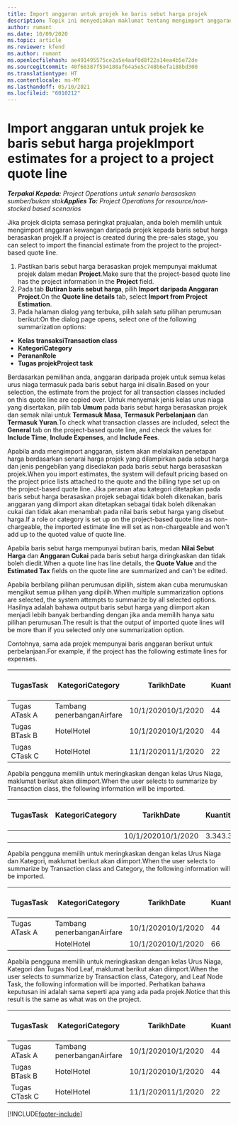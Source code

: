 ```yaml
---
title: Import anggaran untuk projek ke baris sebut harga projek
description: Topik ini menyediakan maklumat tentang mengimport anggaran daripada projek ke baris sebut harga projek.
author: rumant
ms.date: 10/09/2020
ms.topic: article
ms.reviewer: kfend
ms.author: rumant
ms.openlocfilehash: ae491495575ce2a5e4aaf0d8f22a14ea4b5e72de
ms.sourcegitcommit: 40f68387f594180af64a5e5c748b6efa188bd300
ms.translationtype: HT
ms.contentlocale: ms-MY
ms.lasthandoff: 05/10/2021
ms.locfileid: "6010212"
---
```

# <a name="import-estimates-for-a-project-to-a-project-quote-line"></a><span data-ttu-id="39378-103">Import anggaran untuk projek ke baris sebut harga projek</span><span class="sxs-lookup"><span data-stu-id="39378-103">Import estimates for a project to a project quote line</span></span>

<span data-ttu-id="39378-104">_**Terpakai Kepada:** Project Operations untuk senario berasaskan sumber/bukan stok_</span><span class="sxs-lookup"><span data-stu-id="39378-104">_**Applies To:** Project Operations for resource/non-stocked based scenarios_</span></span>


<span data-ttu-id="39378-105">Jika projek dicipta semasa peringkat prajualan, anda boleh memilih untuk mengimport anggaran kewangan daripada projek kepada baris sebut harga berasaskan projek.</span><span class="sxs-lookup"><span data-stu-id="39378-105">If a project is created during the pre-sales stage, you can select to import the financial estimate from the project to the project-based quote line.</span></span>

1. <span data-ttu-id="39378-106">Pastikan baris sebut harga berasaskan projek mempunyai maklumat projek dalam medan **Project**.</span><span class="sxs-lookup"><span data-stu-id="39378-106">Make sure that the project-based quote line has the project information in the **Project** field.</span></span>
2. <span data-ttu-id="39378-107">Pada tab **Butiran baris sebut harga**, pilih **Import daripada Anggaran Project**.</span><span class="sxs-lookup"><span data-stu-id="39378-107">On the **Quote line details** tab, select **Import from Project Estimation**.</span></span>
3. <span data-ttu-id="39378-108">Pada halaman dialog yang terbuka, pilih salah satu pilihan perumusan berikut:</span><span class="sxs-lookup"><span data-stu-id="39378-108">On the dialog page opens, select one of the following summarization options:</span></span>

  - <span data-ttu-id="39378-109">**Kelas transaksi**</span><span class="sxs-lookup"><span data-stu-id="39378-109">**Transaction class**</span></span>
  - <span data-ttu-id="39378-110">**Kategori**</span><span class="sxs-lookup"><span data-stu-id="39378-110">**Category**</span></span>
  - <span data-ttu-id="39378-111">**Peranan**</span><span class="sxs-lookup"><span data-stu-id="39378-111">**Role**</span></span> 
  - <span data-ttu-id="39378-112">**Tugas projek**</span><span class="sxs-lookup"><span data-stu-id="39378-112">**Project task**</span></span>

<span data-ttu-id="39378-113">Berdasarkan pemilihan anda, anggaran daripada projek untuk semua kelas urus niaga termasuk pada baris sebut harga ini disalin.</span><span class="sxs-lookup"><span data-stu-id="39378-113">Based on your selection, the estimate from the project for all transaction classes included on this quote line are copied over.</span></span> <span data-ttu-id="39378-114">Untuk menyemak jenis kelas urus niaga yang disertakan, pilih tab **Umum** pada baris sebut harga berasaskan projek dan semak nilai untuk **Termasuk Masa**, **Termasuk Perbelanjaan** dan **Termasuk Yuran**.</span><span class="sxs-lookup"><span data-stu-id="39378-114">To check what transaction classes are included, select the **General** tab on the project-based quote line, and check the values for **Include Time**, **Include Expenses**, and **Include Fees**.</span></span>

<span data-ttu-id="39378-115">Apabila anda mengimport anggaran, sistem akan melalaikan penetapan harga berdasarkan senarai harga projek yang dilampirkan pada sebut harga dan jenis pengebilan yang disediakan pada baris sebut harga berasaskan projek.</span><span class="sxs-lookup"><span data-stu-id="39378-115">When you import estimates, the system will default pricing based on the project price lists attached to the quote and the billing type set up on the project-based quote line.</span></span> <span data-ttu-id="39378-116">Jika peranan atau kategori ditetapkan pada baris sebut harga berasaskan projek sebagai tidak boleh dikenakan, baris anggaran yang diimport akan ditetapkan sebagai tidak boleh dikenakan cukai dan tidak akan menambah pada nilai baris sebut harga yang disebut harga.</span><span class="sxs-lookup"><span data-stu-id="39378-116">If a role or category is set up on the project-based quote line as non-chargeable, the imported estimate line will set as non-chargeable and won't add up to the quoted value of quote line.</span></span>

<span data-ttu-id="39378-117">Apabila baris sebut harga mempunyai butiran baris, medan **Nilai Sebut Harga** dan **Anggaran Cukai** pada baris sebut harga diringkaskan dan tidak boleh diedit.</span><span class="sxs-lookup"><span data-stu-id="39378-117">When a quote line has line details, the **Quote Value** and the **Estimated Tax** fields on the quote line are summarized and can't be edited.</span></span>

<span data-ttu-id="39378-118">Apabila berbilang pilihan perumusan dipilih, sistem akan cuba merumuskan mengikut semua pilihan yang dipilih.</span><span class="sxs-lookup"><span data-stu-id="39378-118">When multiple summarization options are selected, the system attempts to summarize by all selected options.</span></span> <span data-ttu-id="39378-119">Hasilnya adalah bahawa output baris sebut harga yang diimport akan menjadi lebih banyak berbanding dengan jika anda memilih hanya satu pilihan perumusan.</span><span class="sxs-lookup"><span data-stu-id="39378-119">The result is that the output of imported quote lines will be more than if you selected only one summarization option.</span></span>

<span data-ttu-id="39378-120">Contohnya, sama ada projek mempunyai baris anggaran berikut untuk perbelanjaan.</span><span class="sxs-lookup"><span data-stu-id="39378-120">For example, if the project has the following estimate lines for expenses.</span></span>

| <span data-ttu-id="39378-121">Tugas</span><span class="sxs-lookup"><span data-stu-id="39378-121">Task</span></span> | <span data-ttu-id="39378-122">Kategori</span><span class="sxs-lookup"><span data-stu-id="39378-122">Category</span></span> | <span data-ttu-id="39378-123">Tarikh</span><span class="sxs-lookup"><span data-stu-id="39378-123">Date</span></span> | <span data-ttu-id="39378-124">Kuantiti</span><span class="sxs-lookup"><span data-stu-id="39378-124">Quantity</span></span> | <span data-ttu-id="39378-125">Harga unit</span><span class="sxs-lookup"><span data-stu-id="39378-125">Unit price</span></span> | <span data-ttu-id="39378-126">Amaun</span><span class="sxs-lookup"><span data-stu-id="39378-126">Amount</span></span> |
| --- | --- | --- | --- | --- | --- |
| <span data-ttu-id="39378-127">Tugas A</span><span class="sxs-lookup"><span data-stu-id="39378-127">Task A</span></span> | <span data-ttu-id="39378-128">Tambang penerbangan</span><span class="sxs-lookup"><span data-stu-id="39378-128">Airfare</span></span> | <span data-ttu-id="39378-129">10/1/2020</span><span class="sxs-lookup"><span data-stu-id="39378-129">10/1/2020</span></span> | <span data-ttu-id="39378-130">4</span><span class="sxs-lookup"><span data-stu-id="39378-130">4</span></span> | <span data-ttu-id="39378-131">400</span><span class="sxs-lookup"><span data-stu-id="39378-131">400</span></span> | <span data-ttu-id="39378-132">1600</span><span class="sxs-lookup"><span data-stu-id="39378-132">1600</span></span> |
| <span data-ttu-id="39378-133">Tugas B</span><span class="sxs-lookup"><span data-stu-id="39378-133">Task B</span></span> | <span data-ttu-id="39378-134">Hotel</span><span class="sxs-lookup"><span data-stu-id="39378-134">Hotel</span></span> | <span data-ttu-id="39378-135">10/1/2020</span><span class="sxs-lookup"><span data-stu-id="39378-135">10/1/2020</span></span> | <span data-ttu-id="39378-136">4</span><span class="sxs-lookup"><span data-stu-id="39378-136">4</span></span> | <span data-ttu-id="39378-137">200</span><span class="sxs-lookup"><span data-stu-id="39378-137">200</span></span> | <span data-ttu-id="39378-138">800</span><span class="sxs-lookup"><span data-stu-id="39378-138">800</span></span> |
| <span data-ttu-id="39378-139">Tugas C</span><span class="sxs-lookup"><span data-stu-id="39378-139">Task C</span></span> | <span data-ttu-id="39378-140">Hotel</span><span class="sxs-lookup"><span data-stu-id="39378-140">Hotel</span></span> | <span data-ttu-id="39378-141">11/1/2020</span><span class="sxs-lookup"><span data-stu-id="39378-141">11/1/2020</span></span> | <span data-ttu-id="39378-142">2</span><span class="sxs-lookup"><span data-stu-id="39378-142">2</span></span> | <span data-ttu-id="39378-143">200</span><span class="sxs-lookup"><span data-stu-id="39378-143">200</span></span> | <span data-ttu-id="39378-144">400</span><span class="sxs-lookup"><span data-stu-id="39378-144">400</span></span> |

<span data-ttu-id="39378-145">Apabila pengguna memilih untuk meringkaskan dengan kelas Urus Niaga, maklumat berikut akan diimport.</span><span class="sxs-lookup"><span data-stu-id="39378-145">When the user selects to summarize by Transaction class, the following information will be imported.</span></span>

| <span data-ttu-id="39378-146">Tugas</span><span class="sxs-lookup"><span data-stu-id="39378-146">Task</span></span> | <span data-ttu-id="39378-147">Kategori</span><span class="sxs-lookup"><span data-stu-id="39378-147">Category</span></span> | <span data-ttu-id="39378-148">Tarikh</span><span class="sxs-lookup"><span data-stu-id="39378-148">Date</span></span> | <span data-ttu-id="39378-149">Kuantiti</span><span class="sxs-lookup"><span data-stu-id="39378-149">Quantity</span></span> | <span data-ttu-id="39378-150">Harga unit</span><span class="sxs-lookup"><span data-stu-id="39378-150">Unit price</span></span> | <span data-ttu-id="39378-151">Amaun</span><span class="sxs-lookup"><span data-stu-id="39378-151">Amount</span></span> |
| --- | --- | --- | --- | --- | --- |
| | | <span data-ttu-id="39378-152">10/1/2020</span><span class="sxs-lookup"><span data-stu-id="39378-152">10/1/2020</span></span> | <span data-ttu-id="39378-153">3.34</span><span class="sxs-lookup"><span data-stu-id="39378-153">3.34</span></span> | <span data-ttu-id="39378-154">840</span><span class="sxs-lookup"><span data-stu-id="39378-154">840</span></span> | <span data-ttu-id="39378-155">2800</span><span class="sxs-lookup"><span data-stu-id="39378-155">2800</span></span> |

<span data-ttu-id="39378-156">Apabila pengguna memilih untuk meringkaskan dengan kelas Urus Niaga dan Kategori, maklumat berikut akan diimport.</span><span class="sxs-lookup"><span data-stu-id="39378-156">When the user selects to summarize by Transaction class and Category, the following information will be imported.</span></span>

| <span data-ttu-id="39378-157">Tugas</span><span class="sxs-lookup"><span data-stu-id="39378-157">Task</span></span> | <span data-ttu-id="39378-158">Kategori</span><span class="sxs-lookup"><span data-stu-id="39378-158">Category</span></span> | <span data-ttu-id="39378-159">Tarikh</span><span class="sxs-lookup"><span data-stu-id="39378-159">Date</span></span> | <span data-ttu-id="39378-160">Kuantiti</span><span class="sxs-lookup"><span data-stu-id="39378-160">Quantity</span></span> | <span data-ttu-id="39378-161">Harga unit</span><span class="sxs-lookup"><span data-stu-id="39378-161">Unit price</span></span> | <span data-ttu-id="39378-162">Amaun</span><span class="sxs-lookup"><span data-stu-id="39378-162">Amount</span></span> |
| --- | --- | --- | --- | --- | --- |
| <span data-ttu-id="39378-163">Tugas A</span><span class="sxs-lookup"><span data-stu-id="39378-163">Task A</span></span> | <span data-ttu-id="39378-164">Tambang penerbangan</span><span class="sxs-lookup"><span data-stu-id="39378-164">Airfare</span></span> | <span data-ttu-id="39378-165">10/1/2020</span><span class="sxs-lookup"><span data-stu-id="39378-165">10/1/2020</span></span> | <span data-ttu-id="39378-166">4</span><span class="sxs-lookup"><span data-stu-id="39378-166">4</span></span> | <span data-ttu-id="39378-167">400</span><span class="sxs-lookup"><span data-stu-id="39378-167">400</span></span> | <span data-ttu-id="39378-168">1600</span><span class="sxs-lookup"><span data-stu-id="39378-168">1600</span></span> |
| | <span data-ttu-id="39378-169">Hotel</span><span class="sxs-lookup"><span data-stu-id="39378-169">Hotel</span></span> | <span data-ttu-id="39378-170">10/1/2020</span><span class="sxs-lookup"><span data-stu-id="39378-170">10/1/2020</span></span> | <span data-ttu-id="39378-171">6</span><span class="sxs-lookup"><span data-stu-id="39378-171">6</span></span> | <span data-ttu-id="39378-172">200</span><span class="sxs-lookup"><span data-stu-id="39378-172">200</span></span> | <span data-ttu-id="39378-173">1200</span><span class="sxs-lookup"><span data-stu-id="39378-173">1200</span></span> |

<span data-ttu-id="39378-174">Apabila pengguna memilih untuk meringkaskan dengan kelas Urus Niaga, Kategori dan Tugas Nod Leaf, maklumat berikut akan diimport.</span><span class="sxs-lookup"><span data-stu-id="39378-174">When the user selects to summarize by Transaction class, Category, and Leaf Node Task, the following information will be imported.</span></span> <span data-ttu-id="39378-175">Perhatikan bahawa keputusan ini adalah sama seperti apa yang ada pada projek.</span><span class="sxs-lookup"><span data-stu-id="39378-175">Notice that this result is the same as what was on the project.</span></span>

| <span data-ttu-id="39378-176">Tugas</span><span class="sxs-lookup"><span data-stu-id="39378-176">Task</span></span> | <span data-ttu-id="39378-177">Kategori</span><span class="sxs-lookup"><span data-stu-id="39378-177">Category</span></span> | <span data-ttu-id="39378-178">Tarikh</span><span class="sxs-lookup"><span data-stu-id="39378-178">Date</span></span> | <span data-ttu-id="39378-179">Kuantiti</span><span class="sxs-lookup"><span data-stu-id="39378-179">Quantity</span></span> | <span data-ttu-id="39378-180">Harga unit</span><span class="sxs-lookup"><span data-stu-id="39378-180">Unit price</span></span> | <span data-ttu-id="39378-181">Amaun</span><span class="sxs-lookup"><span data-stu-id="39378-181">Amount</span></span> |
| --- | --- | --- | --- | --- | --- |
| <span data-ttu-id="39378-182">Tugas A</span><span class="sxs-lookup"><span data-stu-id="39378-182">Task A</span></span> | <span data-ttu-id="39378-183">Tambang penerbangan</span><span class="sxs-lookup"><span data-stu-id="39378-183">Airfare</span></span> | <span data-ttu-id="39378-184">10/1/2020</span><span class="sxs-lookup"><span data-stu-id="39378-184">10/1/2020</span></span> | <span data-ttu-id="39378-185">4</span><span class="sxs-lookup"><span data-stu-id="39378-185">4</span></span> | <span data-ttu-id="39378-186">400</span><span class="sxs-lookup"><span data-stu-id="39378-186">400</span></span> | <span data-ttu-id="39378-187">1600</span><span class="sxs-lookup"><span data-stu-id="39378-187">1600</span></span> |
| <span data-ttu-id="39378-188">Tugas B</span><span class="sxs-lookup"><span data-stu-id="39378-188">Task B</span></span> | <span data-ttu-id="39378-189">Hotel</span><span class="sxs-lookup"><span data-stu-id="39378-189">Hotel</span></span> | <span data-ttu-id="39378-190">10/1/2020</span><span class="sxs-lookup"><span data-stu-id="39378-190">10/1/2020</span></span> | <span data-ttu-id="39378-191">4</span><span class="sxs-lookup"><span data-stu-id="39378-191">4</span></span> | <span data-ttu-id="39378-192">200</span><span class="sxs-lookup"><span data-stu-id="39378-192">200</span></span> | <span data-ttu-id="39378-193">800</span><span class="sxs-lookup"><span data-stu-id="39378-193">800</span></span> |
| <span data-ttu-id="39378-194">Tugas C</span><span class="sxs-lookup"><span data-stu-id="39378-194">Task C</span></span> | <span data-ttu-id="39378-195">Hotel</span><span class="sxs-lookup"><span data-stu-id="39378-195">Hotel</span></span> | <span data-ttu-id="39378-196">11/1/2020</span><span class="sxs-lookup"><span data-stu-id="39378-196">11/1/2020</span></span> | <span data-ttu-id="39378-197">2</span><span class="sxs-lookup"><span data-stu-id="39378-197">2</span></span> | <span data-ttu-id="39378-198">200</span><span class="sxs-lookup"><span data-stu-id="39378-198">200</span></span> | <span data-ttu-id="39378-199">400</span><span class="sxs-lookup"><span data-stu-id="39378-199">400</span></span> |


[!INCLUDE[footer-include](../includes/footer-banner.md)]
